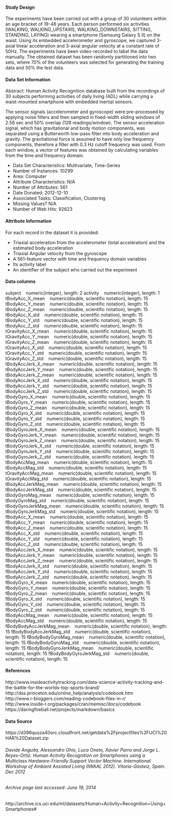 
<h4>Study Design</h4>  
The experiments have been carried out with a group of 30 volunteers within an age bracket of 19-48 years. Each person performed six activities (WALKING, WALKING_UPSTAIRS, WALKING_DOWNSTAIRS, SITTING, STANDING, LAYING) wearing a smartphone (Samsung Galaxy S II) on the waist. Using its embedded accelerometer and gyroscope, we captured 3-axial linear acceleration and 3-axial angular velocity at a constant rate of 50Hz. The experiments have been video-recorded to label the data manually. The obtained dataset has been randomly partitioned into two sets, where 70% of the volunteers was selected for generating the training data and 30% the test data.

<h4>Data Set Information</h4>
Abstract: Human Activity Recognition database built from the recordings of 30 subjects performing activities of daily living (ADL) while carrying a waist-mounted smartphone with embedded inertial sensors.
	
The sensor signals (accelerometer and gyroscope) were pre-processed by applying noise filters and then sampled in fixed-width sliding windows of 2.56 sec and 50% overlap (128 readings/window). The sensor acceleration signal, which has gravitational and body motion components, was separated using a Butterworth low-pass filter into body acceleration and gravity. The gravitational force is assumed to have only low frequency components, therefore a filter with 0.3 Hz cutoff frequency was used. From each window, a vector of features was obtained by calculating variables from the time and frequency domain.

<ul>
<li>Data Set Characteristics: Multivariate, Time-Series</li>
<li>Number of Instances: 10299</li>
<li>Area: Computer</li>
<li>Attribute Characteristics: N/A</li>
<li>Number of Attributes: 561</li>
<li>Date Donated: 2012-12-10</li>
<li>Associated Tasks: Classification, Clustering</li>
<li>Missing Values? N/A</li>
<li>Number of Web Hits: 92623</li>
</ul>

<h4/>Attribute Information</h4>
For each record in the dataset it is provided:
<ul>
<li>Triaxial acceleration from the accelerometer (total acceleration) and the estimated body acceleration</li>
<li>Triaxial Angular velocity from the gyroscope</li>
<li>A 561-feature vector with time and frequency domain variables</li>
<li>Its activity label</li>
<li>An identifier of the subject who carried out the experiment</li>
</ul>

<h4>Data columns</h4>  
 subject&nbsp;&nbsp;&nbsp;&nbsp;numeric(integer), length: 2  
 activity&nbsp;&nbsp;&nbsp;&nbsp;numeric(integer), length: 1  
 tBodyAcc_X_mean&nbsp;&nbsp;&nbsp;&nbsp;numeric(double, scientific notation), length: 15  
 tBodyAcc_Y_mean&nbsp;&nbsp;&nbsp;&nbsp;numeric(double, scientific notation), length: 15  
 tBodyAcc_Z_mean&nbsp;&nbsp;&nbsp;&nbsp;numeric(double, scientific notation), length: 15  
 tBodyAcc_X_std&nbsp;&nbsp;&nbsp;&nbsp;numeric(double, scientific notation), length: 15  
 tBodyAcc_Y_std&nbsp;&nbsp;&nbsp;&nbsp;numeric(double, scientific notation), length: 15  
 tBodyAcc_Z_std&nbsp;&nbsp;&nbsp;&nbsp;numeric(double, scientific notation), length: 15  
 tGravityAcc_X_mean&nbsp;&nbsp;&nbsp;&nbsp;numeric(double, scientific notation), length: 15  
 tGravityAcc_Y_mean&nbsp;&nbsp;&nbsp;&nbsp;numeric(double, scientific notation), length: 15  
 tGravityAcc_Z_mean&nbsp;&nbsp;&nbsp;&nbsp;numeric(double, scientific notation), length: 15  
 tGravityAcc_X_std&nbsp;&nbsp;&nbsp;&nbsp;numeric(double, scientific notation), length: 15  
 tGravityAcc_Y_std&nbsp;&nbsp;&nbsp;&nbsp;numeric(double, scientific notation), length: 15  
 tGravityAcc_Z_std&nbsp;&nbsp;&nbsp;&nbsp;numeric(double, scientific notation), length: 15  
 tBodyAccJerk_X_mean&nbsp;&nbsp;&nbsp;&nbsp;numeric(double, scientific notation), length: 15  
 tBodyAccJerk_Y_mean&nbsp;&nbsp;&nbsp;&nbsp;numeric(double, scientific notation), length: 15  
 tBodyAccJerk_Z_mean&nbsp;&nbsp;&nbsp;&nbsp;numeric(double, scientific notation), length: 15  
 tBodyAccJerk_X_std&nbsp;&nbsp;&nbsp;&nbsp;numeric(double, scientific notation), length: 15  
 tBodyAccJerk_Y_std&nbsp;&nbsp;&nbsp;&nbsp;numeric(double, scientific notation), length: 15  
 tBodyAccJerk_Z_std&nbsp;&nbsp;&nbsp;&nbsp;numeric(double, scientific notation), length: 15  
 tBodyGyro_X_mean&nbsp;&nbsp;&nbsp;&nbsp;numeric(double, scientific notation), length: 15  
 tBodyGyro_Y_mean&nbsp;&nbsp;&nbsp;&nbsp;numeric(double, scientific notation), length: 15  
 tBodyGyro_Z_mean&nbsp;&nbsp;&nbsp;&nbsp;numeric(double, scientific notation), length: 15  
 tBodyGyro_X_std&nbsp;&nbsp;&nbsp;&nbsp;numeric(double, scientific notation), length: 15  
 tBodyGyro_Y_std&nbsp;&nbsp;&nbsp;&nbsp;numeric(double, scientific notation), length: 15  
 tBodyGyro_Z_std&nbsp;&nbsp;&nbsp;&nbsp;numeric(double, scientific notation), length: 15  
 tBodyGyroJerk_X_mean&nbsp;&nbsp;&nbsp;&nbsp;numeric(double, scientific notation), length: 15  
 tBodyGyroJerk_Y_mean&nbsp;&nbsp;&nbsp;&nbsp;numeric(double, scientific notation), length: 15  
 tBodyGyroJerk_Z_mean&nbsp;&nbsp;&nbsp;&nbsp;numeric(double, scientific notation), length: 15  
 tBodyGyroJerk_X_std&nbsp;&nbsp;&nbsp;&nbsp;numeric(double, scientific notation), length: 15  
 tBodyGyroJerk_Y_std&nbsp;&nbsp;&nbsp;&nbsp;numeric(double, scientific notation), length: 15  
 tBodyGyroJerk_Z_std&nbsp;&nbsp;&nbsp;&nbsp;numeric(double, scientific notation), length: 15  
 tBodyAccMag_mean&nbsp;&nbsp;&nbsp;&nbsp;numeric(double, scientific notation), length: 15  
 tBodyAccMag_std&nbsp;&nbsp;&nbsp;&nbsp;numeric(double, scientific notation), length: 15  
 tGravityAccMag_mean&nbsp;&nbsp;&nbsp;&nbsp;numeric(double, scientific notation), length: 15  
 tGravityAccMag_std&nbsp;&nbsp;&nbsp;&nbsp;numeric(double, scientific notation), length: 15  
 tBodyAccJerkMag_mean&nbsp;&nbsp;&nbsp;&nbsp;numeric(double, scientific notation), length: 15  
 tBodyAccJerkMag_std&nbsp;&nbsp;&nbsp;&nbsp;numeric(double, scientific notation), length: 15  
 tBodyGyroMag_mean&nbsp;&nbsp;&nbsp;&nbsp;numeric(double, scientific notation), length: 15  
 tBodyGyroMag_std&nbsp;&nbsp;&nbsp;&nbsp;numeric(double, scientific notation), length: 15  
 tBodyGyroJerkMag_mean&nbsp;&nbsp;&nbsp;&nbsp;numeric(double, scientific notation), length: 15  
 tBodyGyroJerkMag_std&nbsp;&nbsp;&nbsp;&nbsp;numeric(double, scientific notation), length: 15  
 fBodyAcc_X_mean&nbsp;&nbsp;&nbsp;&nbsp;numeric(double, scientific notation), length: 15  
 fBodyAcc_Y_mean&nbsp;&nbsp;&nbsp;&nbsp;numeric(double, scientific notation), length: 15  
 fBodyAcc_Z_mean&nbsp;&nbsp;&nbsp;&nbsp;numeric(double, scientific notation), length: 15  
 fBodyAcc_X_std&nbsp;&nbsp;&nbsp;&nbsp;numeric(double, scientific notation), length: 15  
 fBodyAcc_Y_std&nbsp;&nbsp;&nbsp;&nbsp;numeric(double, scientific notation), length: 15  
 fBodyAcc_Z_std&nbsp;&nbsp;&nbsp;&nbsp;numeric(double, scientific notation), length: 15  
 fBodyAccJerk_X_mean&nbsp;&nbsp;&nbsp;&nbsp;numeric(double, scientific notation), length: 15  
 fBodyAccJerk_Y_mean&nbsp;&nbsp;&nbsp;&nbsp;numeric(double, scientific notation), length: 15  
 fBodyAccJerk_Z_mean&nbsp;&nbsp;&nbsp;&nbsp;numeric(double, scientific notation), length: 15  
 fBodyAccJerk_X_std&nbsp;&nbsp;&nbsp;&nbsp;numeric(double, scientific notation), length: 15  
 fBodyAccJerk_Y_std&nbsp;&nbsp;&nbsp;&nbsp;numeric(double, scientific notation), length: 15  
 fBodyAccJerk_Z_std&nbsp;&nbsp;&nbsp;&nbsp;numeric(double, scientific notation), length: 15  
 fBodyGyro_X_mean&nbsp;&nbsp;&nbsp;&nbsp;numeric(double, scientific notation), length: 15  
 fBodyGyro_Y_mean&nbsp;&nbsp;&nbsp;&nbsp;numeric(double, scientific notation), length: 15  
 fBodyGyro_Z_mean&nbsp;&nbsp;&nbsp;&nbsp;numeric(double, scientific notation), length: 15  
 fBodyGyro_X_std&nbsp;&nbsp;&nbsp;&nbsp;numeric(double, scientific notation), length: 15  
 fBodyGyro_Y_std&nbsp;&nbsp;&nbsp;&nbsp;numeric(double, scientific notation), length: 15  
 fBodyGyro_Z_std&nbsp;&nbsp;&nbsp;&nbsp;numeric(double, scientific notation), length: 15  
 fBodyAccMag_mean&nbsp;&nbsp;&nbsp;&nbsp;numeric(double, scientific notation), length: 15  
 fBodyAccMag_std&nbsp;&nbsp;&nbsp;&nbsp;numeric(double, scientific notation), length: 15  
 fBodyBodyAccJerkMag_mean&nbsp;&nbsp;&nbsp;&nbsp;numeric(double, scientific notation), length: 15  
 fBodyBodyAccJerkMag_std&nbsp;&nbsp;&nbsp;&nbsp;numeric(double, scientific notation), length: 15  
 fBodyBodyGyroMag_mean&nbsp;&nbsp;&nbsp;&nbsp;numeric(double, scientific notation), length: 15  
 fBodyBodyGyroMag_std&nbsp;&nbsp;&nbsp;&nbsp;numeric(double, scientific notation), length: 15  
 fBodyBodyGyroJerkMag_mean&nbsp;&nbsp;&nbsp;&nbsp;numeric(double, scientific notation), length: 15  
 fBodyBodyGyroJerkMag_std&nbsp;&nbsp;&nbsp;&nbsp;numeric(double, scientific notation), length: 15  


<h4>References</h4>  
http://www.insideactivitytracking.com/data-science-activity-tracking-and-the-battle-for-the-worlds-top-sports-brand/<br/>
http://dss.princeton.edu/online_help/analysis/codebook.htm<br/>
http://www.r-bloggers.com/reading-codebook-files-in-r/<br/>
http://www.inside-r.org/packages/cran/memisc/docs/codebook<br/>
https://daringfireball.net/projects/markdown/basics<br/>
  
  
<h4>Data Source</h4>  
https://d396qusza40orc.cloudfront.net/getdata%2Fprojectfiles%2FUCI%20HAR%20Dataset.zip<br/>
<h6>Davide Anguita, Alessandro Ghio, Luca Oneto, Xavier Parra and Jorge L. Reyes-Ortiz. Human Activity Recognition on Smartphones using a Multiclass Hardware-Friendly Support Vector Machine. International Workshop of Ambient Assisted Living (IWAAL 2012). Vitoria-Gasteiz, Spain. Dec 2012</h6>
  
<h6>Archive page last accessed: June 19, 2014</h6>
http://archive.ics.uci.edu/ml/datasets/Human+Activity+Recognition+Using+Smartphones#<br/>
